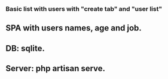 <h3>Basic list with users with "create tab" and "user list"</h3>

<h2>SPA with users names, age and job.</h2>
<h2>DB: sqlite.</h2>
<h2>Server: php artisan serve.</h2>


